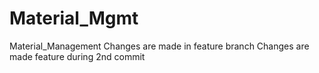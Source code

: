 # Material_Mgmt
Material_Management
Changes are made in feature branch
Changes are made feature during 2nd commit
